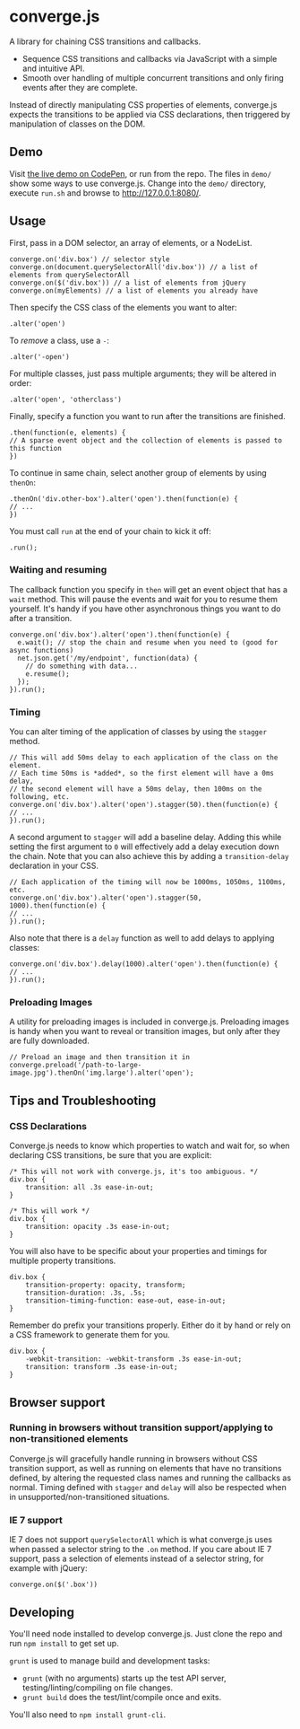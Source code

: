 # converge.js

A library for chaining CSS transitions and callbacks.

* Sequence CSS transitions and callbacks via JavaScript with a simple and intuitive API.
* Smooth over handling of multiple concurrent transitions and only firing events after they are complete.

Instead of directly manipulating CSS properties of elements, converge.js expects the transitions
to be applied via CSS declarations, then triggered by manipulation of classes on the DOM.

## Demo

Visit [the live demo on CodePen](http://codepen.io/mattking17/pen/ByZMEK/left/?editors=011), or run from the repo. The files in `demo/`
show some ways to use converge.js. Change into the `demo/` directory, execute `run.sh` and
browse to http://127.0.0.1:8080/.


## Usage

First, pass in a DOM selector, an array of elements, or a NodeList.

    converge.on('div.box') // selector style
	converge.on(document.querySelectorAll('div.box')) // a list of elements from querySelectorAll
	converge.on($('div.box')) // a list of elements from jQuery
	converge.on(myElements) // a list of elements you already have
	
Then specify the CSS class of the elements you want to alter:

	.alter('open')
	
To *remove* a class, use a `-`:

	.alter('-open')
	
For multiple classes, just pass multiple arguments; they will be altered in order:

	.alter('open', 'otherclass')
	
Finally, specify a function you want to run after the transitions are finished.

	.then(function(e, elements) {
	// A sparse event object and the collection of elements is passed to this function
	})

To continue in same chain, select another group of elements by using `thenOn`:

    .thenOn('div.other-box').alter('open').then(function(e) {
	// ...
	})

You must call `run` at the end of your chain to kick it off:

	.run();

### Waiting and resuming

The callback function you specify in `then` will get an event object that has a `wait` method.
This will pause the events and wait for you to resume them yourself. It's handy if you
have other asynchronous things you want to do after a transition.

	converge.on('div.box').alter('open').then(function(e) {
      e.wait(); // stop the chain and resume when you need to (good for async functions)
      net.json.get('/my/endpoint', function(data) {
        // do something with data...
        e.resume();
      });
    }).run();

### Timing

You can alter timing of the application of classes by using the `stagger` method.

	// This will add 50ms delay to each application of the class on the element.
	// Each time 50ms is *added*, so the first element will have a 0ms delay,
	// the second element will have a 50ms delay, then 100ms on the following, etc.
	converge.on('div.box').alter('open').stagger(50).then(function(e) {
	// ...
	}).run();

A second argument to `stagger` will add a baseline delay. Adding this while setting the
first argument to `0` will effectively add a delay execution down the chain. Note that you can also
achieve this by adding a `transition-delay` declaration in your CSS.

	// Each application of the timing will now be 1000ms, 1050ms, 1100ms, etc.
	converge.on('div.box').alter('open').stagger(50, 1000).then(function(e) {
	// ...
	}).run();

Also note that there is a `delay` function as well to add delays to applying classes:

	converge.on('div.box').delay(1000).alter('open').then(function(e) {
	// ...
	}).run();

### Preloading Images

A utility for preloading images is included in converge.js. Preloading images is handy when you
want to reveal or transition images, but only after they are fully downloaded.

	// Preload an image and then transition it in
	converge.preload('/path-to-large-image.jpg').thenOn('img.large').alter('open');
	
## Tips and Troubleshooting

### CSS Declarations

Converge.js needs to know which properties to watch and wait for, so when declaring CSS transitions,
be sure that you are explicit:

	/* This will not work with converge.js, it's too ambiguous. */
	div.box {
		transition: all .3s ease-in-out;
	}
	
	/* This will work */
	div.box {
		transition: opacity .3s ease-in-out;
	}
	
You will also have to be specific about your properties and timings for multiple property transitions.

	div.box {
		transition-property: opacity, transform;
		transition-duration: .3s, .5s;
		transition-timing-function: ease-out, ease-in-out;
	}

Remember do prefix your transitions properly. Either do it by hand or rely on
a CSS framework to generate them for you.

	div.box {
		-webkit-transition: -webkit-transform .3s ease-in-out;
		transition: transform .3s ease-in-out;
	}
	
## Browser support

### Running in browsers without transition support/applying to non-transitioned elements

Converge.js will gracefully handle running in browsers without CSS transition support, as well as
running on elements that have no transitions defined, by altering the requested class names and 
running the callbacks as normal. Timing defined with `stagger` and `delay` will also be respected
when in unsupported/non-transitioned situations.

### IE 7 support

IE 7 does not support `querySelectorAll` which is what converge.js uses when passed a selector string
to the `.on` method. If you care about IE 7 support, pass a selection of elements instead of a selector string,
for example with jQuery:

	converge.on($('.box'))
	
## Developing

You'll need node installed to develop converge.js. Just clone the repo and run `npm install` to get set up.

`grunt` is used to manage build and development tasks:

* `grunt` (with no arguments) starts up the test API server, testing/linting/compiling on file changes.
* `grunt build` does the test/lint/compile once and exits.

You'll also need to `npm install grunt-cli`.

